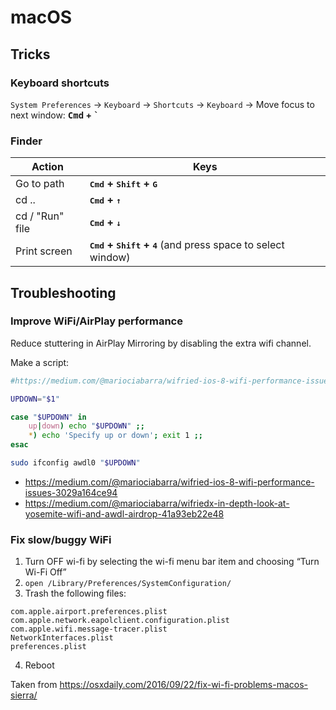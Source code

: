 # macOS

## Tricks

### Keyboard shortcuts

`System Preferences` -> `Keyboard` -> `Shortcuts` -> `Keyboard` -> Move focus to next window: **<kbd>Cmd</kbd> + <kbd>`</kbd>**

### Finder

| Action | Keys |
|-|-|
| Go to path | **<kbd>Cmd</kbd> + <kbd>Shift</kbd> + <kbd>G</kbd>** |
| cd .. | **<kbd>Cmd</kbd> + <kbd>↑</kbd>** |
| cd / "Run" file | **<kbd>Cmd</kbd> + <kbd>↓</kbd>** |
| Print screen | **<kbd>Cmd</kbd> + <kbd>Shift</kbd> + <kbd>4</kbd>** (and press space to select window) |

## Troubleshooting

### Improve WiFi/AirPlay performance

Reduce stuttering in AirPlay Mirroring by disabling the extra wifi channel.

Make a script:

```bash
#https://medium.com/@mariociabarra/wifried-ios-8-wifi-performance-issues-3029a1$

UPDOWN="$1"

case "$UPDOWN" in
    up|down) echo "$UPDOWN" ;;
    *) echo 'Specify up or down'; exit 1 ;;
esac

sudo ifconfig awdl0 "$UPDOWN"
```

* https://medium.com/@mariociabarra/wifried-ios-8-wifi-performance-issues-3029a164ce94
* https://medium.com/@mariociabarra/wifriedx-in-depth-look-at-yosemite-wifi-and-awdl-airdrop-41a93eb22e48

### Fix slow/buggy WiFi

1. Turn OFF wi-fi by selecting the wi-fi menu bar item and choosing “Turn Wi-Fi Off”
2. `open /Library/Preferences/SystemConfiguration/`
3. Trash the following files:
```
com.apple.airport.preferences.plist
com.apple.network.eapolclient.configuration.plist
com.apple.wifi.message-tracer.plist
NetworkInterfaces.plist
preferences.plist
```
4. Reboot

Taken from https://osxdaily.com/2016/09/22/fix-wi-fi-problems-macos-sierra/
